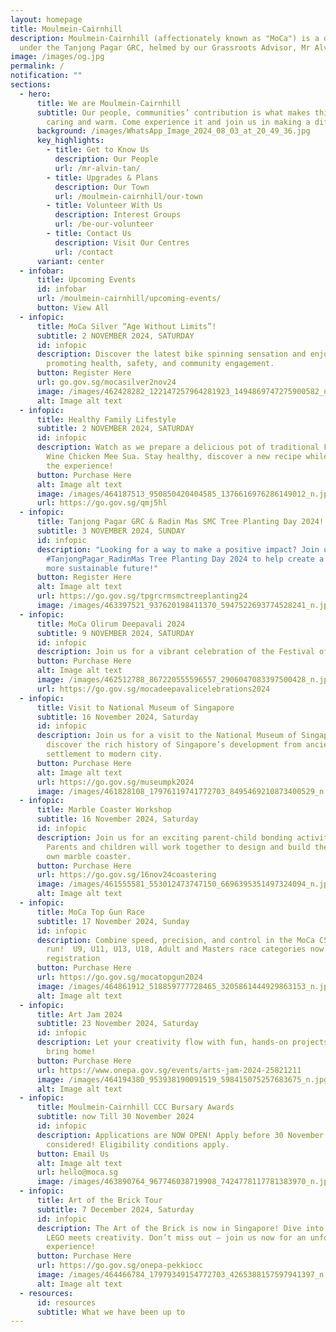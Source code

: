 ```yaml
---
layout: homepage
title: Moulmein-Cairnhill
description: Moulmein-Cairnhill (affectionately known as "MoCa") is a division
  under the Tanjong Pagar GRC, helmed by our Grassroots Advisor, Mr Alvin Tan.
image: /images/og.jpg
permalink: /
notification: ""
sections:
  - hero:
      title: We are Moulmein-Cairnhill
      subtitle: Our people, communities’ contribution is what makes this town special,
        caring and warm. Come experience it and join us in making a difference.
      background: /images/WhatsApp_Image_2024_08_03_at_20_49_36.jpg
      key_highlights:
        - title: Get to Know Us
          description: Our People
          url: /mr-alvin-tan/
        - title: Upgrades & Plans
          description: Our Town
          url: /moulmein-cairnhill/our-town
        - title: Volunteer With Us
          description: Interest Groups
          url: /be-our-volunteer
        - title: Contact Us
          description: Visit Our Centres
          url: /contact
      variant: center
  - infobar:
      title: Upcoming Events
      id: infobar
      url: /moulmein-cairnhill/upcoming-events/
      button: View All
  - infopic:
      title: MoCa Silver “Age Without Limits”!
      subtitle: 2 NOVEMBER 2024, SATURDAY
      id: infopic
      description: Discover the latest bike spinning sensation and enjoy activities
        promoting health, safety, and community engagement.
      button: Register Here
      url: go.gov.sg/mocasilver2nov24
      image: /images/462428282_122147257964281923_1494869747275900582_n.jpg
      alt: Image alt text
  - infopic:
      title: Healthy Family Lifestyle
      subtitle: 2 NOVEMBER 2024, SATURDAY
      id: infopic
      description: Watch as we prepare a delicious pot of traditional Foochow Red Rice
        Wine Chicken Mee Sua. Stay healthy, discover a new recipe while enjoying
        the experience!
      button: Purchase Here
      alt: Image alt text
      image: /images/464187513_950850420404585_1376616976286149012_n.jpg
      url: https://go.gov.sg/qmj5hl
  - infopic:
      title: Tanjong Pagar GRC & Radin Mas SMC Tree Planting Day 2024!
      subtitle: 3 NOVEMBER 2024, SUNDAY
      id: infopic
      description: "Looking for a way to make a positive impact? Join us at the
        #TanjongPagar_RadinMas Tree Planting Day 2024 to help create a greener,
        more sustainable future!"
      button: Register Here
      alt: Image alt text
      url: https://go.gov.sg/tpgrcrmsmctreeplanting24
      image: /images/463397521_937620198411370_5947522693774528241_n.jpg
  - infopic:
      title: MoCa Olirum Deepavali 2024
      subtitle: 9 NOVEMBER 2024, SATURDAY
      id: infopic
      description: Join us for a vibrant celebration of the Festival of Lights!
      button: Purchase Here
      alt: Image alt text
      image: /images/462512788_867220555596557_2906047083397500428_n.jpg
      url: https://go.gov.sg/mocadeepavalicelebrations2024
  - infopic:
      title: Visit to National Museum of Singapore
      subtitle: 16 November 2024, Saturday
      id: infopic
      description: Join us for a visit to the National Museum of Singapore and
        discover the rich history of Singapore’s development from ancient
        settlement to modern city.
      button: Purchase Here
      alt: Image alt text
      url: https://go.gov.sg/museumpk2024
      image: /images/461828108_17976119741772703_8495469210873400529_n.jpg
  - infopic:
      title: Marble Coaster Workshop
      subtitle: 16 November 2024, Saturday
      id: infopic
      description: Join us for an exciting parent-child bonding activity at PKCC!
        Parents and children will work together to design and build their very
        own marble coaster.
      button: Purchase Here
      url: https://go.gov.sg/16nov24coastering
      image: /images/461555581_553012473747150_6696395351497324094_n.jpg
      alt: Image alt text
  - infopic:
      title: MoCa Top Gun Race
      subtitle: 17 November 2024, Sunday
      id: infopic
      description: Combine speed, precision, and control in the MoCa CSN Top Gun laser
        run!  U9, U11, U13, U18, Adult and Masters race categories now open for
        registration
      button: Purchase Here
      url: https://go.gov.sg/mocatopgun2024
      image: /images/464861912_518859777728465_3205861444929863153_n.jpg
      alt: Image alt text
  - infopic:
      title: Art Jam 2024
      subtitle: 23 November 2024, Saturday
      id: infopic
      description: Let your creativity flow with fun, hands-on projects that you can
        bring home!
      button: Purchase Here
      url: https://www.onepa.gov.sg/events/arts-jam-2024-25821211
      image: /images/464194380_953938190091519_598415075257683675_n.jpg
      alt: Image alt text
  - infopic:
      title: Moulmein-Cairnhill CCC Bursary Awards
      subtitle: now Till 30 November 2024
      id: infopic
      description: Applications are NOW OPEN! Apply before 30 November 2024 to be
        considered! Eligibility conditions apply.
      button: Email Us
      alt: Image alt text
      url: hello@moca.sg
      image: /images/463890764_967746038719908_7424778117781383970_n.jpg
  - infopic:
      title: Art of the Brick Tour
      subtitle: 7 December 2024, Saturday
      id: infopic
      description: The Art of the Brick is now in Singapore! Dive into a world where
        LEGO meets creativity. Don’t miss out – join us now for an unforgettable
        experience!
      button: Purchase Here
      url: https://go.gov.sg/onepa-pekkiocc
      image: /images/464466784_17979349154772703_4265388157597941397_n.jpg
      alt: Image alt text
  - resources:
      id: resources
      subtitle: What we have been up to
---
```

